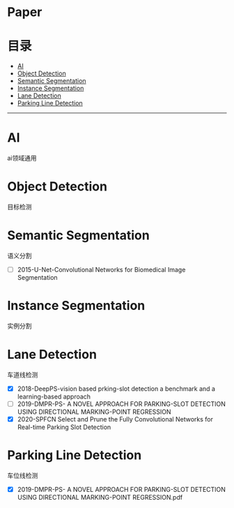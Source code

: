 # Paper


# 目录
- [AI](#ai)
- [Object Detection](#object-detection)
- [Semantic Segmentation](#semantic-segmentation)
- [Instance Segmentation](#instance-segmentation)
- [Lane Detection](#lane-detection)
- [Parking Line Detection](#parking-line-detection)

---
# AI
ai领域通用

# Object Detection
目标检测


# Semantic Segmentation
语义分割
- [ ] 2015-U-Net-Convolutional Networks for Biomedical Image Segmentation
# Instance Segmentation
实例分割

# Lane Detection
车道线检测
- [x] 2018-DeepPS-vision based prking-slot detection a benchmark and a learning-based approach
- [ ] 2019-DMPR-PS- A NOVEL APPROACH FOR PARKING-SLOT DETECTION USING DIRECTIONAL MARKING-POINT REGRESSION
- [x] 2020-SPFCN Select and Prune the Fully Convolutional Networks for Real-time Parking Slot Detection
# Parking Line Detection
车位线检测
- [x] 2019-DMPR-PS- A NOVEL APPROACH FOR PARKING-SLOT DETECTION USING DIRECTIONAL MARKING-POINT REGRESSION.pdf



